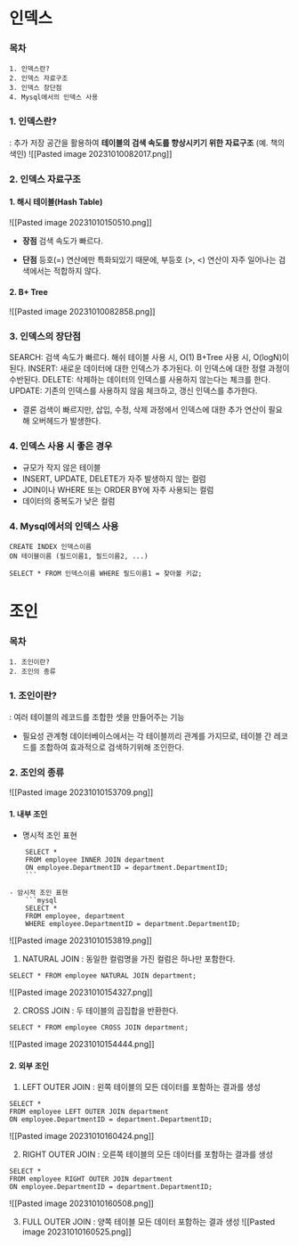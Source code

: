 
# 인덱스
### 목차

```
1. 인덱스란?
2. 인덱스 자료구조
3. 인덱스 장단점
4. Mysql에서의 인덱스 사용
```


### 1. 인덱스란?

: 추가 저장 공간을 활용하여 **테이블의 검색 속도를 향상시키기 위한 자료구조** 
(예. 책의 색인)
![[Pasted image 20231010082017.png]]

### 2. 인덱스 **자료구조**
#### 1. 해시 테이블(Hash Table)
![[Pasted image 20231010150510.png]]
* **장점**
검색 속도가 빠르다.

*  **단점**
등호(=) 연산에만 특화되있기 때문에, 부등호 (>, <) 연산이 자주 일어나는 검색에서는 적합하지 않다.

#### 2. B+ Tree
![[Pasted image 20231010082858.png]]

### 3. 인덱스의 장단점

SEARCH: 검색 속도가 빠르다. 해쉬 테이블 사용 시, O(1) B+Tree 사용 시, O(logN)이 된다.
INSERT: 새로운 데이터에 대한 인덱스가 추가된다. 이 인덱스에 대한 정렬 과정이 수반된다.
DELETE:  삭제하는 데이터의 인덱스를 사용하지 않는다는 체크를 한다.
UPDATE: 기존의 인덱스를 사용하지 않음 체크하고, 갱신 인덱스를 추가한다.

* 결론
검색이 빠르지만, 삽입, 수정, 삭제 과정에서 인덱스에 대한 추가 연산이 필요해 오버헤드가 발생한다.

### 4. 인덱스 사용 시 좋은 경우

- 규모가 작지 않은 테이블
- INSERT, UPDATE, DELETE가 자주 발생하지 않는 컬럼
- JOIN이나 WHERE 또는 ORDER BY에 자주 사용되는 컬럼
- 데이터의 중복도가 낮은 컬럼

### 4. Mysql에서의 인덱스 사용

```mysql
CREATE INDEX 인덱스이름
ON 테이블이름 (필드이름1, 필드이름2, ...)

SELECT * FROM 인덱스이름 WHERE 필드이름1 = 찾아볼 키값;
```


# 조인

### 목차

```
1. 조인이란?
2. 조인의 종류
```


### 1. 조인이란?
: 여러 테이블의 레코드를 조합한 셋을 만들어주는 기능

* 필요성
관계형 데이터베이스에서는 각 테이블끼리 관계를 가지므로, 테이블 간 레코드를 조합하여 효과적으로 검색하기위해 조인한다.

### 2. 조인의 종류

![[Pasted image 20231010153709.png]]

#### 1. 내부 조인

* 명시적 조인 표현
```mysql
	SELECT *
    FROM employee INNER JOIN department
    ON employee.DepartmentID = department.DepartmentID;
    ```

- 암시적 조인 표현
    ```mysql
    SELECT *
    FROM employee, department
    WHERE employee.DepartmentID = department.DepartmentID;
```
![[Pasted image 20231010153819.png]]

1. NATURAL JOIN
: 동일한 컬럼명을 가진 컬럼은 하나만 포함한다.
```mysql
SELECT * FROM employee NATURAL JOIN department;
```
![[Pasted image 20231010154327.png]]

2. CROSS JOIN
: 두 테이블의 곱집합을 반환한다.
```mysql
SELECT * FROM employee CROSS JOIN department;
```
![[Pasted image 20231010154444.png]]

#### 2. 외부 조인

1. LEFT OUTER JOIN
: 왼쪽 테이블의 모든 데이터를 포함하는 결과를 생성
```MYSQL
SELECT *
FROM employee LEFT OUTER JOIN department
ON employee.DepartmentID = department.DepartmentID;
```
![[Pasted image 20231010160424.png]]

2. RIGHT OUTER JOIN
: 오른쪽 테이블의 모든 데이터를 포함하는 결과를 생성
```MYSQL
SELECT *
FROM employee RIGHT OUTER JOIN department
ON employee.DepartmentID = department.DepartmentID;
```
![[Pasted image 20231010160508.png]]

3. FULL OUTER JOIN
: 양쪽 테이블 모든 데이터 포함하는 결과 생성
![[Pasted image 20231010160525.png]]


